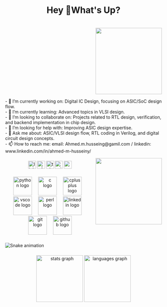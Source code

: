 <h1 align="center">Hey 👋What's Up?</h1>

###

<br clear="both">

<img align="right" height="213" src="https://gifdb.com/images/thumbnail/animated-electronics-motherboard-80uw8e07mwzuwdij.gif"  />

###

<br clear="both">

<p align="left">- 🔭 I’m currently working on: Digital IC Design, focusing on ASIC/SoC design flow.<br>- 🌱 I’m currently learning: Advanced topics in VLSI design.<br>- 👯 I’m looking to collaborate on: Projects related to RTL design, verification, and backend implementation in chip design.<br>- 🤔 I’m looking for help with: Improving ASIC design expertise.<br>- 💬 Ask me about: ASIC/VLSI design flow, RTL coding in Verilog, and digital circuit design concepts.<br>- 📫 How to reach me: email: Ahmed.m.husseing@gamil.com / linkedin: www.linkedin.com/in/ahmed-m-husseiny/</p>

<img align="right" height="213" src="https://gifdb.com/images/thumbnail/animated-electronics-motherboard-80uw8e07mwzuwdij.gif"  />

###

<div align="center">
  <img src="https://img.shields.io/static/v1?message=LinkedIn&logo=linkedin&label=&color=0077B5&logoColor=white&labelColor=&style=for-the-badge" height="25" alt="linkedin logo"  />
  <img src="https://img.shields.io/static/v1?message=Whatsapp&logo=whatsapp&label=&color=25D366&logoColor=white&labelColor=&style=for-the-badge" height="25" alt="whatsapp logo"  />
  <img src="https://img.shields.io/static/v1?message=Telegram&logo=telegram&label=&color=2CA5E0&logoColor=white&labelColor=&style=for-the-badge" height="25" alt="telegram logo"  />
  <img src="https://img.shields.io/static/v1?message=Outlook&logo=microsoft-outlook&label=&color=0078D4&logoColor=white&labelColor=&style=for-the-badge" height="25" alt="microsoft-outlook logo"  />
  <img src="https://img.shields.io/static/v1?message=Gmail&logo=gmail&label=&color=D14836&logoColor=white&labelColor=&style=for-the-badge" height="25" alt="gmail logo"  />
</div>

###

<div align="center">
  <img src="https://skillicons.dev/icons?i=py" height="60" alt="python logo"  />
  <img width="12" />
  <img src="https://cdn.simpleicons.org/c/A8B9CC" height="60" alt="c logo"  />
  <img width="12" />
  <img src="https://cdn.jsdelivr.net/gh/devicons/devicon/icons/cplusplus/cplusplus-original.svg" height="60" alt="cplusplus logo"  />
  <img width="12" />
  <img src="https://cdn.jsdelivr.net/gh/devicons/devicon/icons/vscode/vscode-original.svg" height="60" alt="vscode logo"  />
  <img width="12" />
  <img src="https://skillicons.dev/icons?i=perl" height="60" alt="perl logo"  />
  <img width="12" />
  <img src="https://cdn.jsdelivr.net/gh/devicons/devicon/icons/linkedin/linkedin-original.svg" height="60" alt="linkedin logo"  />
  <img width="12" />
  <img src="https://cdn.jsdelivr.net/gh/devicons/devicon/icons/git/git-original.svg" height="60" alt="git logo"  />
  <img width="12" />
  <img src="https://cdn.jsdelivr.net/gh/devicons/devicon/icons/github/github-original.svg" height="60" alt="github logo"  />
</div>

###

<img src="https://raw.githubusercontent.com/ahmed-elhoseiny/ahmed-elhoseiny/output/snake.svg" alt="Snake animation" />

###

<div align="center">
  <img src="https://github-readme-stats.vercel.app/api?username=ahmed-elhoseiny&hide_title=false&hide_rank=false&show_icons=true&include_all_commits=true&count_private=true&disable_animations=false&theme=dracula&locale=en&hide_border=false&order=1" height="150" alt="stats graph"  />
  <img src="https://github-readme-stats.vercel.app/api/top-langs?username=ahmed-elhoseiny&locale=en&hide_title=false&layout=compact&card_width=320&langs_count=5&theme=dracula&hide_border=false&order=2" height="150" alt="languages graph"  />
</div>

###
